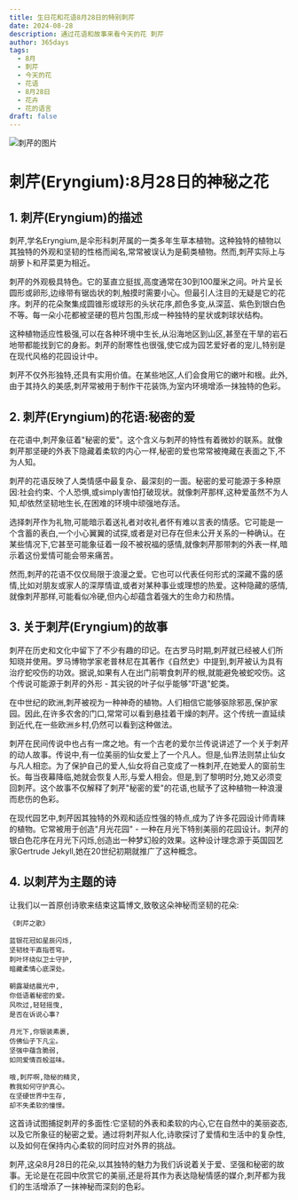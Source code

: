 ```yaml
---
title: 生日花和花语8月28日的特别刺芹
date: 2024-08-28
description: 通过花语和故事来看今天的花 刺芹
author: 365days
tags:
  - 8月
  - 刺芹
  - 今天的花
  - 花语
  - 8月28日
  - 花卉
  - 花的语言
draft: false
---
```



![刺芹的图片](https://cdn.pixabay.com/photo/2017/07/28/10/13/eryngium-2548232_1280.jpg#center#center)


# 刺芹(Eryngium):8月28日的神秘之花

## 1. 刺芹(Eryngium)的描述

刺芹,学名Eryngium,是伞形科刺芹属的一类多年生草本植物。这种独特的植物以其独特的外观和坚韧的性格而闻名,常常被误认为是蓟类植物。然而,刺芹实际上与胡萝卜和芹菜更为相近。

刺芹的外观极具特色。它的茎直立挺拔,高度通常在30到100厘米之间。叶片呈长圆形或卵形,边缘带有锯齿状的刺,触摸时需要小心。但最引人注目的无疑是它的花序。刺芹的花朵聚集成圆锥形或球形的头状花序,颜色多变,从深蓝、紫色到银白色不等。每一朵小花都被坚硬的苞片包围,形成一种独特的星状或刺球状结构。

这种植物适应性极强,可以在各种环境中生长,从沿海地区到山区,甚至在干旱的岩石地带都能找到它的身影。刺芹的耐寒性也很强,使它成为园艺爱好者的宠儿,特别是在现代风格的花园设计中。

刺芹不仅外形独特,还具有实用价值。在某些地区,人们会食用它的嫩叶和根。此外,由于其持久的美感,刺芹常被用于制作干花装饰,为室内环境增添一抹独特的色彩。

## 2. 刺芹(Eryngium)的花语:秘密的爱

在花语中,刺芹象征着"秘密的爱"。这个含义与刺芹的特性有着微妙的联系。就像刺芹那坚硬的外表下隐藏着柔软的内心一样,秘密的爱也常常被掩藏在表面之下,不为人知。

刺芹的花语反映了人类情感中最复杂、最深刻的一面。秘密的爱可能源于多种原因:社会约束、个人恐惧,或simply害怕打破现状。就像刺芹那样,这种爱虽然不为人知,却依然坚韧地生长,在困难的环境中顽强地存活。

选择刺芹作为礼物,可能暗示着送礼者对收礼者怀有难以言表的情感。它可能是一个含蓄的表白,一个小心翼翼的试探,或者是对已存在但未公开关系的一种确认。在某些情况下,它甚至可能象征着一段不被祝福的感情,就像刺芹那带刺的外表一样,暗示着这份爱情可能会带来痛苦。

然而,刺芹的花语不仅仅局限于浪漫之爱。它也可以代表任何形式的深藏不露的感情,比如对朋友或家人的深厚情谊,或者对某种事业或理想的热爱。这种隐藏的感情,就像刺芹那样,可能看似冷硬,但内心却蕴含着强大的生命力和热情。

## 3. 关于刺芹(Eryngium)的故事

刺芹在历史和文化中留下了不少有趣的印记。在古罗马时期,刺芹就已经被人们所知晓并使用。罗马博物学家老普林尼在其著作《自然史》中提到,刺芹被认为具有治疗蛇咬伤的功效。据说,如果有人在出门前嚼食刺芹的根,就能避免被蛇咬伤。这个传说可能源于刺芹的外形 - 其尖锐的叶子似乎能够"吓退"蛇类。

在中世纪的欧洲,刺芹被视为一种神奇的植物。人们相信它能够驱除邪恶,保护家园。因此,在许多农舍的门口,常常可以看到悬挂着干燥的刺芹。这个传统一直延续到近代,在一些欧洲乡村,仍然可以看到这种做法。

刺芹在民间传说中也占有一席之地。有一个古老的爱尔兰传说讲述了一个关于刺芹的动人故事。传说中,有一位美丽的仙女爱上了一个凡人。但是,仙界法则禁止仙女与凡人相恋。为了保护自己的爱人,仙女将自己变成了一株刺芹,在她爱人的窗前生长。每当夜幕降临,她就会恢复人形,与爱人相会。但是,到了黎明时分,她又必须变回刺芹。这个故事不仅解释了刺芹"秘密的爱"的花语,也赋予了这种植物一种浪漫而悲伤的色彩。

在现代园艺中,刺芹因其独特的外观和适应性强的特点,成为了许多花园设计师青睐的植物。它常被用于创造"月光花园" - 一种在月光下特别美丽的花园设计。刺芹的银白色花序在月光下闪烁,创造出一种梦幻般的效果。这种设计理念源于英国园艺家Gertrude Jekyll,她在20世纪初期就推广了这种概念。

## 4. 以刺芹为主题的诗

让我们以一首原创诗歌来结束这篇博文,致敬这朵神秘而坚韧的花朵:

    《刺芹之歌》

    蓝银花冠如星辰闪烁,
    坚韧枝干直指苍穹。
    刺叶环绕似卫士守护,
    暗藏柔情心底深处。

    朝露凝结晨光中,
    你低语着秘密的爱。
    风吹过,轻轻摇曳,
    是否在诉说心事?

    月光下,你银装素裹,
    仿佛仙子下凡尘。
    坚强中蕴含脆弱,
    如同爱情百般滋味。

    哦,刺芹啊,隐秘的精灵,
    教我如何守护真心。
    在坚硬世界中生存,
    却不失柔软的憧憬。

这首诗试图捕捉刺芹的多面性:它坚韧的外表和柔软的内心,它在自然中的美丽姿态,以及它所象征的秘密之爱。通过将刺芹拟人化,诗歌探讨了爱情和生活中的复杂性,以及如何在保持内心柔软的同时应对外界的挑战。

刺芹,这朵8月28日的花朵,以其独特的魅力为我们诉说着关于爱、坚强和秘密的故事。无论是在花园中欣赏它的美丽,还是将其作为表达隐秘情感的媒介,刺芹都为我们的生活增添了一抹神秘而深刻的色彩。